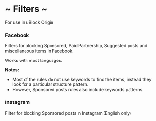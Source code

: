 # ~ Filters ~ #

For use in uBlock Origin

### Facebook ###

Filters for blocking Sponsored, Paid Partnership, Suggested posts and miscellaneous items in Facebook.

Works with most languages. 

__Notes:__<br />
- Most of the rules do not use keywords to find the items, instead they look for a particular structure pattern.
- However, Sponsored posts rules also include keywords patterns.


### Instagram ###
Filter for blocking Sponsored posts in Instagram (English only)
